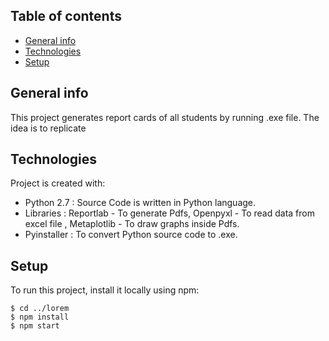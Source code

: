 ## Table of contents
* [General info](#general-info)
* [Technologies](#technologies)
* [Setup](#setup)

## General info
This project generates report cards of all students by running .exe file. The idea is to replicate 
	
## Technologies
Project is created with:
* Python 2.7 : Source Code is written in Python language.
* Libraries : Reportlab - To generate Pdfs, Openpyxl - To read data from excel file , Metaplotlib - To draw graphs inside Pdfs.
* Pyinstaller : To convert Python source code to .exe.
	
## Setup
To run this project, install it locally using npm:

```
$ cd ../lorem
$ npm install
$ npm start
```
